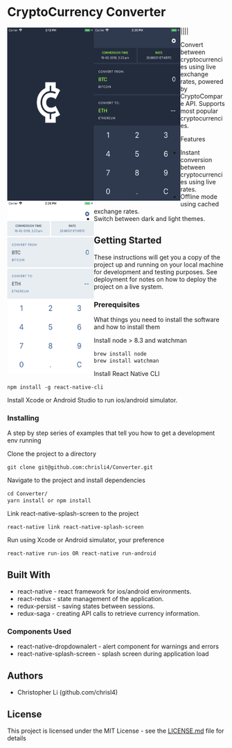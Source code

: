 # CryptoCurrency Converter

|<img src="/images/splash.png" style="float: left;" width="200" height="400" />|<img src="/images/dark.png" style="float: left;" width="200" height="400" />|<img src="/images/light.png" style="float: left;" width="200" height="400" />|

Convert between cryptocurrencies using live exchange rates, powered by CryptoCompare API. Supports most popular cryptocurrencies.

Features

* Instant conversion between cryptocurrencies using live rates.
* Offline mode using cached exchange rates.
* Switch between dark and light themes.

## Getting Started

These instructions will get you a copy of the project up and running on your local machine for development and testing purposes. See deployment for notes on how to deploy the project on a live system.

### Prerequisites

What things you need to install the software and how to install them

Install node > 8.3 and watchman

```
brew install node
brew install watchman
```

Install React Native CLI
```
npm install -g react-native-cli
```

Install Xcode or Android Studio to run ios/android simulator.

### Installing

A step by step series of examples that tell you how to get a development env running

Clone the project to a directory
```
git clone git@github.com:chrisli4/Converter.git
```

Navigate to the project and install dependencies
```
cd Converter/
yarn install or npm install
```

Link react-native-splash-screen to the project
```
react-native link react-native-splash-screen
```

Run using Xcode or Android simulator, your preference
```
react-native run-ios OR react-native run-android
```

## Built With

* react-native - react framework for ios/android environments.
* react-redux - state management of the application.
* redux-persist - saving states between sessions.
* redux-saga - creating API calls to retrieve currency information.

### Components Used

* react-native-dropdownalert - alert component for warnings and errors
* react-native-splash-screen - splash screen during application load


## Authors

* Christopher Li (github.com/chrisl4)


## License

This project is licensed under the MIT License - see the [LICENSE.md](LICENSE.md) file for details

